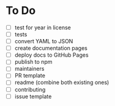 # To Do

- [ ] test for year in license
- [ ] tests
- [ ] convert YAML to JSON
- [ ] create documentation pages
- [ ] deploy docs to GitHub Pages
- [ ] publish to npm
- [ ] maintainers
- [ ] PR template
- [ ] readme (combine both existing ones)
- [ ] contributing
- [ ] issue template

